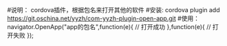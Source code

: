 #说明：
    cordova插件，根据包名来打开其他的软件
#安装:
    cordova plugin add https://git.oschina.net/yyzh/com-yyzh-plugin-open-app.git
#使用：
    navigator.OpenApp("app的包名",function(e){
        // 打开成功
    },function(e){
        // 打开失败
    });
